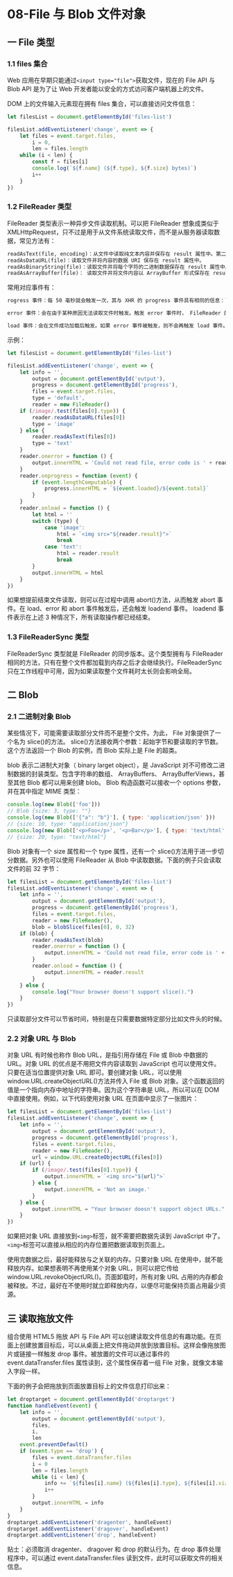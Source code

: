 # 08-File 与 Blob 文件对象

## 一 File 类型

### 1.1 files 集合

Web 应用在早期只能通过`<input type="file">`获取文件，现在的 File API 与 Blob API 是为了让 Web 开发者能以安全的方式访问客户端机器上的文件。

DOM 上的文件输入元素现在拥有 files 集合，可以直接访问文件信息：

```js
let filesList = document.getElementById('files-list')

filesList.addEventListener('change', event => {
    let files = event.target.files,
        i = 0,
        len = files.length
    while (i < len) {
        const f = files[i]
        console.log(`${f.name} (${f.type}, ${f.size} bytes)`)
        i++
    }
})
```

### 1.2 FileReader 类型

FileReader 类型表示一种异步文件读取机制。可以把 FileReader 想象成类似于 XMLHttpRequest，只不过是用于从文件系统读取文件，而不是从服务器读取数据，常见方法有：

```txt
readAsText(file, encoding)：从文件中读取纯文本内容并保存在 result 属性中。第二个参数表示编码，是可选的。
readAsDataURL(file)：读取文件并将内容的数据 URI 保存在 result 属性中。
readAsBinaryString(file)：读取文件并将每个字符的二进制数据保存在 result 属性中。
readAsArrayBuffer(file)： 读取文件并将文件内容以 ArrayBuffer 形式保存在 result 属性。
```

常用对应事件有：

```txt
rogress 事件：每 50 毫秒就会触发一次，其与 XHR 的 progress 事件具有相同的信息：lengthComputable、 loaded 和 total。此外，在 progress 事件中可以读取 FileReader 的 result属性，即使其中尚未包含全部数据。

error 事件：会在由于某种原因无法读取文件时触发。触发 error 事件时， FileReader 的 error属性会包含错误信息。这个属性是一个对象，只包含一个属性： code。这个错误码的值可能是 1（未找到文件）、 2（安全错误）、 3（读取被中断）、 4（文件不可读）或 5（编码错误）。

load 事件：会在文件成功加载后触发。如果 error 事件被触发，则不会再触发 load 事件。
```

示例：

```js
let filesList = document.getElementById('files-list')

filesList.addEventListener('change', event => {
    let info = '',
        output = document.getElementById('output'),
        progress = document.getElementById('progress'),
        files = event.target.files,
        type = 'default',
        reader = new FileReader()
    if (/image/.test(files[0].type)) {
        reader.readAsDataURL(files[0])
        type = 'image'
    } else {
        reader.readAsText(files[0])
        type = 'text'
    }
    reader.onerror = function () {
        output.innerHTML = 'Could not read file, error code is ' + reader.error.code
    }
    reader.onprogress = function (event) {
        if (event.lengthComputable) {
            progress.innerHTML = `${event.loaded}/${event.total}`
        }
    }
    reader.onload = function () {
        let html = ''
        switch (type) {
            case 'image':
                html = `<img src="${reader.result}">`
                break
            case 'text':
                html = reader.result
                break
        }
        output.innerHTML = html
    }
})
```

如果想提前结束文件读取，则可以在过程中调用 abort()方法，从而触发 abort 事件。在 load、error 和 abort 事件触发后，还会触发 loadend 事件。 loadend 事件表示在上述 3 种情况下，所有读取操作都已经结束。

### 1.3 FileReaderSync 类型

FileReaderSync 类型就是 FileReader 的同步版本。这个类型拥有与 FileReader 相同的方法，只有在整个文件都加载到内存之后才会继续执行。FileReaderSync 只在工作线程中可用，因为如果读取整个文件耗时太长则会影响全局。

## 二 Blob

### 2.1 二进制对象 Blob

某些情况下，可能需要读取部分文件而不是整个文件。为此， File 对象提供了一个名为 slice()的方法。 slice()方法接收两个参数：起始字节和要读取的字节数。这个方法返回一个 Blob 的实例，而 Blob 实际上是 File 的超类。

blob 表示二进制大对象（ binary larget object），是 JavaScript 对不可修改二进制数据的封装类型。包含字符串的数组、 ArrayBuffers、 ArrayBufferViews，甚至其他 Blob 都可以用来创建 blob。 Blob 构造函数可以接收一个 options 参数，并在其中指定 MIME 类型：

```js
console.log(new Blob(['foo']))
// Blob {size: 3, type: ""}
console.log(new Blob(['{"a": "b"}'], { type: 'application/json' }))
// {size: 10, type: "application/json"}
console.log(new Blob(['<p>Foo</p>', '<p>Bar</p>'], { type: 'text/html' }))
// {size: 20, type: "text/html"}
```

Blob 对象有一个 size 属性和一个 type 属性，还有一个 slice()方法用于进一步切分数据。另外也可以使用 FileReader 从 Blob 中读取数据。下面的例子只会读取文件的前 32 字节：

```js
let filesList = document.getElementById('files-list')
filesList.addEventListener('change', event => {
    let info = '',
        output = document.getElementById('output'),
        progress = document.getElementById('progress'),
        files = event.target.files,
        reader = new FileReader(),
        blob = blobSlice(files[0], 0, 32)
    if (blob) {
        reader.readAsText(blob)
        reader.onerror = function () {
            output.innerHTML = 'Could not read file, error code is ' + reader.error.code
        }
        reader.onload = function () {
            output.innerHTML = reader.result
        }
    } else {
        console.log("Your browser doesn't support slice().")
    }
})
```

只读取部分文件可以节省时间，特别是在只需要数据特定部分比如文件头的时候。

### 2.2 对象 URL 与 Blob

对象 URL 有时候也称作 Blob URL，是指引用存储在 File 或 Blob 中数据的 URL。对象 URL 的优点是不用把文件内容读取到 JavaScript 也可以使用文件。只要在适当位置提供对象 URL 即可。要创建对象 URL，可以使用 window.URL.createObjectURL()方法并传入 File 或 Blob 对象。这个函数返回的值是一个指向内存中地址的字符串。因为这个字符串是 URL，所以可以在 DOM 中直接使用。例如，以下代码使用对象 URL 在页面中显示了一张图片：

```js
let filesList = document.getElementById('files-list')
filesList.addEventListener('change', event => {
    let info = '',
        output = document.getElementById('output'),
        progress = document.getElementById('progress'),
        files = event.target.files,
        reader = new FileReader(),
        url = window.URL.createObjectURL(files[0])
    if (url) {
        if (/image/.test(files[0].type)) {
            output.innerHTML = `<img src="${url}">`
        } else {
            output.innerHTML = 'Not an image.'
        }
    } else {
        output.innerHTML = "Your browser doesn't support object URLs."
    }
})
```

如果把对象 URL 直接放到`<img>`标签，就不需要把数据先读到 JavaScript 中了。 `<img>`标签可以直接从相应的内存位置把数据读取到页面上。

使用完数据之后，最好能释放与之关联的内存。只要对象 URL 在使用中，就不能释放内存。如果想表明不再使用某个对象 URL，则可以把它传给 window.URL.revokeObjectURL()。页面卸载时，所有对象 URL 占用的内存都会被释放。不过，最好在不使用时就立即释放内存，以便尽可能保持页面占用最少资源。

## 三 读取拖放文件

组合使用 HTML5 拖放 API 与 File API 可以创建读取文件信息的有趣功能。在页面上创建放置目标后，可以从桌面上把文件拖动并放到放置目标。这样会像拖放图片或链接一样触发 drop 事件。被放置的文件可以通过事件的 event.dataTransfer.files 属性读到，这个属性保存着一组 File 对象，就像文本输入字段一样。

下面的例子会把拖放到页面放置目标上的文件信息打印出来：

```js
let droptarget = document.getElementById('droptarget')
function handleEvent(event) {
    let info = '',
        output = document.getElementById('output'),
        files,
        i,
        len
    event.preventDefault()
    if (event.type == 'drop') {
        files = event.dataTransfer.files
        i = 0
        len = files.length
        while (i < len) {
            info += `${files[i].name} (${files[i].type}, ${files[i].size} bytes)<br>`
            i++
        }
        output.innerHTML = info
    }
}
droptarget.addEventListener('dragenter', handleEvent)
droptarget.addEventListener('dragover', handleEvent)
droptarget.addEventListener('drop', handleEvent)
```

贴士：必须取消 dragenter、 dragover 和 drop 的默认行为。在 drop 事件处理程序中，可以通过 event.dataTransfer.files 读到文件，此时可以获取文件的相关信息。
